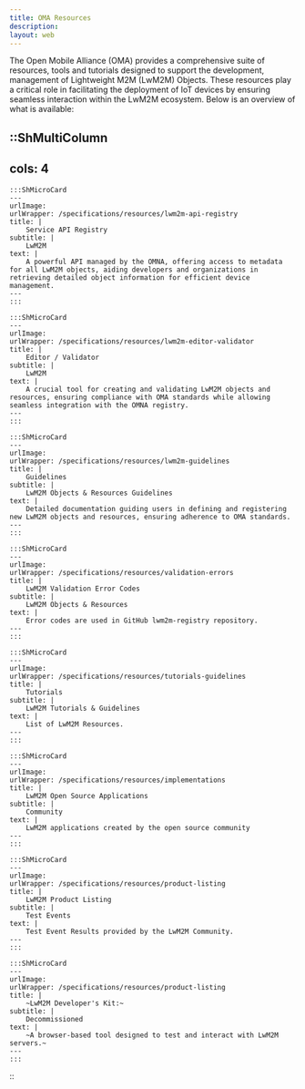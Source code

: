```yaml
---
title: OMA Resources
description:
layout: web
---
```

The Open Mobile Alliance (OMA) provides a comprehensive suite of resources, tools and tutorials designed to support the development, management of Lightweight M2M (LwM2M) Objects. These resources play a critical role in facilitating the deployment of IoT devices by ensuring seamless interaction within the LwM2M ecosystem. Below is an overview of what is available:

::ShMultiColumn
---
cols: 4
---

    :::ShMicroCard
    ---
    urlImage: 
    urlWrapper: /specifications/resources/lwm2m-api-registry
    title: |
        Service API Registry
    subtitle: |
        LwM2M
    text: |
        A powerful API managed by the OMNA, offering access to metadata for all LwM2M objects, aiding developers and organizations in retrieving detailed object information for efficient device management.
    ---
    :::   

    :::ShMicroCard
    ---
    urlImage: 
    urlWrapper: /specifications/resources/lwm2m-editor-validator
    title: |
        Editor / Validator
    subtitle: |
        LwM2M
    text: |
        A crucial tool for creating and validating LwM2M objects and resources, ensuring compliance with OMA standards while allowing seamless integration with the OMNA registry.
    ---
    ::: 

    :::ShMicroCard
    ---
    urlImage: 
    urlWrapper: /specifications/resources/lwm2m-guidelines
    title: |
        Guidelines
    subtitle: |
        LwM2M Objects & Resources Guidelines
    text: |
        Detailed documentation guiding users in defining and registering new LwM2M objects and resources, ensuring adherence to OMA standards.
    ---
    ::: 

    :::ShMicroCard
    ---
    urlImage: 
    urlWrapper: /specifications/resources/validation-errors
    title: |
        LwM2M Validation Error Codes
    subtitle: |
        LwM2M Objects & Resources
    text: |
        Error codes are used in GitHub lwm2m-registry repository.
    ---
    ::: 

    :::ShMicroCard
    ---
    urlImage: 
    urlWrapper: /specifications/resources/tutorials-guidelines
    title: |
        Tutorials
    subtitle: |
        LwM2M Tutorials & Guidelines
    text: |
        List of LwM2M Resources. 
    ---
    ::: 

    :::ShMicroCard
    ---
    urlImage: 
    urlWrapper: /specifications/resources/implementations
    title: |
        LwM2M Open Source Applications
    subtitle: |
        Community
    text: |
        LwM2M applications created by the open source community
    ---
    :::

    :::ShMicroCard
    ---
    urlImage: 
    urlWrapper: /specifications/resources/product-listing
    title: |
        LwM2M Product Listing
    subtitle: |
        Test Events
    text: |
        Test Event Results provided by the LwM2M Community.
    ---
    :::

    :::ShMicroCard
    ---
    urlImage: 
    urlWrapper: /specifications/resources/product-listing
    title: |
        ~LwM2M Developer's Kit:~
    subtitle: |
        Decommissioned
    text: |
        ~A browser-based tool designed to test and interact with LwM2M servers.~
    ---
    ::: 

::




